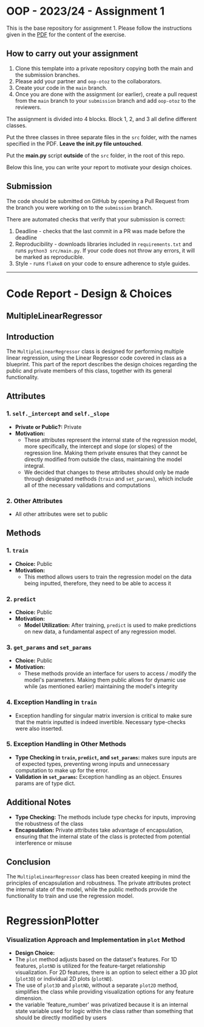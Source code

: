 # OOP - 2023/24 - Assignment 1

This is the base repository for assignment 1.
Please follow the instructions given in the [PDF](https://brightspace.rug.nl/content/enforced/243046-WBAI045-05.2023-2024.1/2023_24_OOP.pdf) for the content of the exercise.

## How to carry out your assignment

1. Clone this template into a private repository copying both the main and the submission branches.
2. Please add your partner and `oop-otoz` to the collaborators.
3. Create your code in the `main` branch.
4. Once you are done with the assignment (or earlier), create a pull request from the `main` branch to your `submission` branch and add `oop-otoz` to the reviewers.

The assignment is divided into 4 blocks.
Block 1, 2, and 3 all define different classes.

Put the three classes in three separate files in the `src` folder, with the names specified in the PDF.
**Leave the __init__.py file untouched**.

Put the **main.py** script **outside** of the `src` folder, in the root of this repo.

Below this line, you can write your report to motivate your design choices.

## Submission

The code should be submitted on GitHub by opening a Pull Request from the branch you were working on to the `submission` branch.

There are automated checks that verify that your submission is correct:

1. Deadline - checks that the last commit in a PR was made before the deadline
2. Reproducibility - downloads libraries included in `requirements.txt` and runs `python3 src/main.py`. If your code does not throw any errors, it will be marked as reproducible.
3. Style - runs `flake8` on your code to ensure adherence to style guides.

---
# Code Report - Design & Choices
 
## MultipleLinearRegressor

## Introduction
The `MultipleLinearRegressor` class is designed for performing multiple linear regression, using the Linear Regressor code covered in class as a blueprint. This part of the report describes the design choices regarding the public and private members of this class, together with its general functionality. 

## Attributes

### 1. `self._intercept` and `self._slope`
- **Private or Public?:** Private
- **Motivation:** 
  - These attributes represent the internal state of the regression model, more specifically, the intercept and slope (or slopes) of the regression line. Making them private ensures that they cannot be directly modified from outside the class, maintaining the model integral. 
  - We decided that changes to these attributes should only be made through designated methods (`train` and `set_params`), which include all  of tthe necessary validations and computations

### 2. Other Attributes
- All other attributes were set to public

## Methods

### 1. `train`
- **Choice:** Public
- **Motivation:** 
  - This method allows users to train the regression model on the data being inputted, therefore, they need to be able to access it

### 2. `predict`
- **Choice:** Public
- **Motivation:** 
  - **Model Utilization:** After training, `predict` is used to make predictions on new data, a fundamental aspect of any regression model.

### 3. `get_params` and `set_params`
- **Choice:** Public
- **Motivation:** 
  - These methods provide an interface  for users to access / modify the model's parameters. Making them public allows for dynamic use while (as mentioned earlier) maintaining the model's integrity

### 4. Exception Handling in `train`
   - Exception handling for singular matrix inversion is critical to make sure that the matrix inputted is indeed invertible. Necessary type-checks were also inserted.

### 5. Exception Handling in Other Methods
  - **Type Checking in `train`, `predict`, and `set_params`:** makes sure inputs are of expected types, preventing wrong inputs and unnecessary computation to make up for the error. 
  - **Validation in `set_params`:** Exception handling as an object. Ensures params are of type dict. 
    
## Additional Notes
- **Type Checking:** The methods include type checks for inputs, improving the robustness of the class
- **Encapsulation:** Private attributes take advantage of encapsulation, ensuring that the internal state of the class is protected from potential interference or misuse

## Conclusion
The  `MultipleLinearRegressor` class has been created keeping in mind the principles of encapsulation and robustness. The private attributes protect the internal state of the model, while the public methods provide the functionality to train and use the regression model.

# RegressionPlotter
### Visualization Approach and Implementation in `plot` Method

- **Design Choice:**
-   The `plot` method adjusts based on the dataset's features. For 1D features, `plotND` is utilized for the feature-target relationship visualization. For 2D features, there is an option to select either a 3D plot (`plot3D`) or individual 2D plots (`plotND`).
- The use of `plot3D` and `plotND`, without a separate `plot2D` method, simplifies the class while providing visualization options for any feature dimension.
- the variable 'feature_number' was privatized because it is an internal state variable used for logic within the class rather than something that should be directly modified by users






